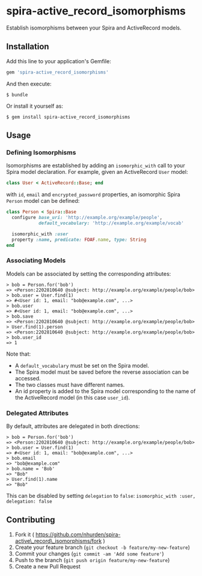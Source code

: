 # spira-active\_record\_isomorphisms

Establish isomorphisms between your Spira and ActiveRecord models.

## Installation

Add this line to your application's Gemfile:

```ruby
gem 'spira-active_record_isomorphisms'
```

And then execute:

    $ bundle

Or install it yourself as:

    $ gem install spira-active_record_isomorphisms

## Usage

### Defining Isomorphisms

Isomorphisms are established by adding an `isomorphic_with` call to your
Spira model declaration. For example, given an ActiveRecord `User` model:
```ruby
class User < ActiveRecord::Base; end
```
with `id`, `email` and `encrypted_password` properties, an isomorphic Spira `Person` model can be defined:
```ruby
class Person < Spira::Base
  configure base_uri: 'http://example.org/example/people',
            default_vocabulary: 'http://example.org/example/vocab'

  isomorphic_with :user
  property :name, predicate: FOAF.name, type: String
end
```

### Associating Models

Models can be associated by setting the corresponding attributes:
```irb
> bob = Person.for('bob')
=> <Person:2202810640 @subject: http://example.org/example/people/bob>
> bob.user = User.find(1)
=> #<User id: 1, email: "bob@example.com", ...>
> bob.user
=> #<User id: 1, email: "bob@example.com", ...>
> bob.save
=> <Person:2202810640 @subject: http://example.org/example/people/bob>
> User.find(1).person
=> <Person:2202810640 @subject: http://example.org/example/people/bob>
> bob.user_id
=> 1
```

Note that:

- A `default_vocabulary` must be set on the Spira model.
- The Spira model must be saved before the reverse association can be
  accessed.
- The two classes must have different names.
- An id property is added to the Spira model corresponding to the name
  of the ActiveRecord model (in this case `user_id`).

### Delegated Attributes

By default, attributes are delegated in both directions:
```irb
> bob = Person.for('bob')
=> <Person:2202810640 @subject: http://example.org/example/people/bob>
> bob.user = User.find(1)
=> #<User id: 1, email: "bob@example.com", ...>
> bob.email
=> "bob@example.com"
> bob.name = 'Bob'
=> "Bob"
> User.find(1).name
=> "Bob"
```

This can be disabled by setting `delegation` to `false`: `isomorphic_with :user, delegation: false`

## Contributing

1. Fork it ( https://github.com/nhurden/spira-active\_record\_isomorphisms/fork )
2. Create your feature branch (`git checkout -b feature/my-new-feature`)
3. Commit your changes (`git commit -am 'Add some feature'`)
4. Push to the branch (`git push origin feature/my-new-feature`)
5. Create a new Pull Request

